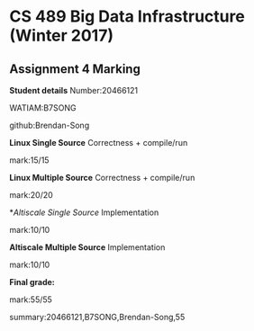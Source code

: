 # CS 489 Big Data Infrastructure (Winter 2017)
## Assignment 4 Marking
**Student details**
Number:20466121

WATIAM:B7SONG

github:Brendan-Song

**Linux Single Source**  Correctness + compile/run

mark:15/15

**Linux Multiple Source** Correctness + compile/run

mark:20/20

**Altiscale Single Source* Implementation

mark:10/10

**Altiscale Multiple Source** Implementation

mark:10/10


**Final grade:**

mark:55/55

summary:20466121,B7SONG,Brendan-Song,55

